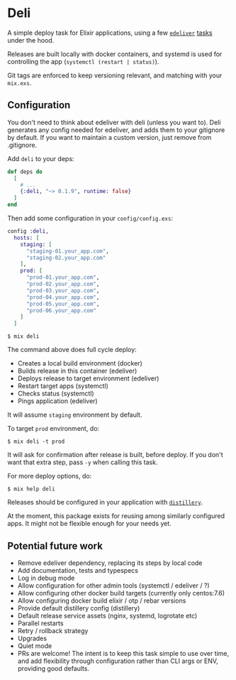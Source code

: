 # Deli

A simple deploy task for Elixir applications, using a few [`edeliver`](https://github.com/edeliver/edeliver) [tasks](https://hexdocs.pm/edeliver/Mix.Tasks.Edeliver.html#content) under the hood.

Releases are built locally with docker containers, and systemd is used for controlling the app (`systemctl (restart | status)`).


Git tags are enforced to keep versioning relevant, and matching with your `mix.exs`.

## Configuration

You don't need to think about edeliver with deli (unless you want to).
Deli generates any config needed for edeliver, and adds them to your gitignore by default.
If you want to maintain a custom version, just remove from .gitignore.

Add `deli` to your deps:

```elixir
def deps do
  [
    # ...
    {:deli, "~> 0.1.9", runtime: false}
  ]
end
```

Then add some configuration in your `config/config.exs`:

```elixir
config :deli,
  hosts: [
    staging: [
      "staging-01.your_app.com",
      "staging-02.your_app.com"
    ],
    prod: [
      "prod-01.your_app.com",
      "prod-02.your_app.com",
      "prod-03.your_app.com",
      "prod-04.your_app.com",
      "prod-05.your_app.com",
      "prod-06.your_app.com"
    ]
  ]
```

```
$ mix deli
```

The command above does full cycle deploy:

- Creates a local build environment (docker)
- Builds release in this container (edeliver)
- Deploys release to target environment (edeliver)
- Restart target apps (systemctl)
- Checks status (systemctl)
- Pings application (edeliver)

It will assume `staging` environment by default.

To target `prod` environment, do:

```
$ mix deli -t prod
```

It will ask for confirmation after release is built, before deploy.
If you don't want that extra step, pass `-y` when calling this task.

For more deploy options, do:

```
$ mix help deli
```

Releases should be configured in your application with [`distillery`](https://hexdocs.pm/distillery).

At the moment, this package exists for reusing among similarly configured apps. It might not be flexible enough for your needs yet.

## Potential future work

- Remove edeliver dependency, replacing its steps by local code
- Add documentation, tests and typespecs
- Log in debug mode
- Allow configuration for other admin tools (systemctl / edeliver / ?)
- Allow configuring other docker build targets (currently only centos:7.6)
- Allow configuring docker build elixir / otp / rebar versions
- Provide default distillery config (distillery)
- Default release service assets (nginx, systemd, logrotate etc)
- Parallel restarts
- Retry / rollback strategy
- Upgrades
- Quiet mode
- PRs are welcome! The intent is to keep this task simple to use over time, and add flexibility through configuration rather than CLI args or ENV, providing good defaults.
